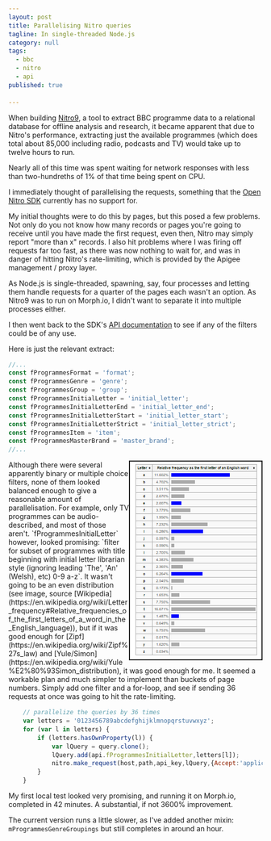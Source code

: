```yaml
---
layout: post
title: Parallelising Nitro queries
tagline: In single-threaded Node.js
category: null
tags:
  - bbc
  - nitro
  - api
published: true

---
```

When building [Nitro9](https://morph.io/MikeRalphson/Nitro9), a tool to extract BBC programme data to a relational database for offline analysis and research,
it became apparent that due to Nitro's performance, extracting just the available programmes (which does total about 85,000 including radio, podcasts and 
TV) would take up to twelve hours to run.
 
Nearly all of this time was spent waiting for network responses with less than two-hundreths of 1% of that time being spent on CPU.

I immediately thought of parallelising the requests, something that the [Open Nitro SDK](https://github.com/Mermade/bbcparse) currently has no support for.

My initial thoughts were to do this by pages, but this posed a few problems. Not only do you not know how many records or pages you're going to receive
until you have made the first request, even then, Nitro may simply report "more than x" records. I also hit problems where I was firing off requests
far too fast, as there was now nothing to wait for, and was in danger of hitting Nitro's rate-limiting, which is provided by the Apigee management / proxy
layer.

As Node.js is single-threaded, spawning, say, four processes and letting them handle requests for a quarter of the pages each wasn't an option.
As Nitro9 was to run on Morph.io, I didn't want to separate it into multiple processes either.

I then went back to the SDK's [API documentation](https://github.com/Mermade/bbcparse/blob/master/nitroApi/api.js) to see if any of the
filters could be of any use.

Here is just the relevant extract:
````javascript
//...
const fProgrammesFormat = 'format';
const fProgrammesGenre = 'genre';
const fProgrammesGroup = 'group';
const fProgrammesInitialLetter = 'initial_letter';
const fProgrammesInitialLetterEnd = 'initial_letter_end';
const fProgrammesInitialLetterStart = 'initial_letter_start';
const fProgrammesInitialLetterStrict = 'initial_letter_strict';
const fProgrammesItem = 'item';
const fProgrammesMasterBrand = 'master_brand';
//...
````

<img align="right" src="/images/letter_distribution.png" border="2px">
Although there were several apparently binary or multiple choice filters, none of them looked balanced enough to give a reasonable amount of
parallelisation. For example, only TV programmes can be audio-described, and most of those aren't. `fProgrammesInitialLetter` however, looked
promising: `filter for subset of programmes with title beginning with initial letter librarian style (ignoring leading 'The', 'An' (Welsh), etc) 0-9 a-z`.
It wasn't going to be an even distribution (see image, source 
[Wikipedia](https://en.wikipedia.org/wiki/Letter_frequency#Relative_frequencies_of_the_first_letters_of_a_word_in_the_English_language)), but if
it was good enough for [Zipf](https://en.wikipedia.org/wiki/Zipf%27s_law) and 
[Yule/Simon](https://en.wikipedia.org/wiki/Yule%E2%80%93Simon_distribution), it was good enough for me. It seemed a workable plan and much 
simpler to implement than buckets of page numbers. Simply add one filter and a for-loop, and see if sending 36 requests at once was going
to hit the rate-limiting.

````javascript
	// parallelize the queries by 36 times
	var letters = '0123456789abcdefghijklmnopqrstuvwxyz';
	for (var l in letters) {
		if (letters.hasOwnProperty(l)) {
			var lQuery = query.clone();
			lQuery.add(api.fProgrammesInitialLetter,letters[l]);
			nitro.make_request(host,path,api_key,lQuery,{Accept:'application/json'},processResponse);
		}
	}
````

My first local test looked very promising, and running it on Morph.io, completed in 42 minutes. A substantial, if not 3600% improvement.

The current version runs a little slower, as I've added another mixin: `mProgrammesGenreGroupings` but still completes in around an hour.